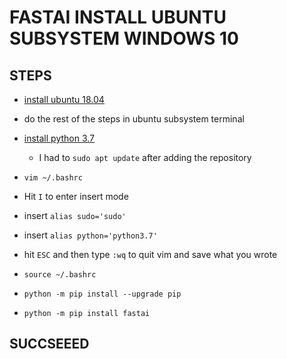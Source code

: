 # FASTAI INSTALL UBUNTU SUBSYSTEM WINDOWS 10

## STEPS
- [install ubuntu 18.04](https://www.microsoft.com/en-ca/p/ubuntu-1804-lts/9n9tngvndl3q?rtc=1&activetab=pivot:overviewtab)

- do the rest of the steps in ubuntu subsystem terminal 

- [install python 3.7](https://linuxize.com/post/how-to-install-python-3-7-on-ubuntu-18-04/) 
    - I had to `sudo apt update` after adding the repository

- `vim ~/.bashrc`

- Hit `I` to enter insert mode

- insert `alias sudo='sudo'`

- insert `alias python='python3.7'`

- hit `ESC` and then type `:wq` to quit vim and save what you wrote

- `source ~/.bashrc`

- `python -m pip install --upgrade pip`

- `python -m pip install fastai`

## SUCCSEEED
